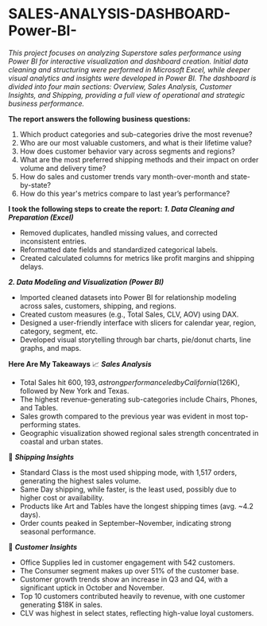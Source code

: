 # SALES-ANALYSIS-DASHBOARD-Power-BI-
_This project focuses on analyzing Superstore sales performance using Power BI for interactive visualization and dashboard creation. Initial data cleaning and structuring were performed in Microsoft Excel, while deeper visual analytics and insights were developed in Power BI. The dashboard is divided into four main sections: Overview, Sales Analysis, Customer Insights, and Shipping, providing a full view of operational and strategic business performance._

**The report answers the following business questions:**
1. Which product categories and sub-categories drive the most revenue?
2. Who are our most valuable customers, and what is their lifetime value?
3. How does customer behavior vary across segments and regions?
4. What are the most preferred shipping methods and their impact on order volume and delivery time?
5. How do sales and customer trends vary month-over-month and state-by-state?
6. How do this year's metrics compare to last year’s performance?

**I took the following steps to create the report:**
***1. Data Cleaning and Preparation (Excel)***
- Removed duplicates, handled missing values, and corrected inconsistent entries.
- Reformatted date fields and standardized categorical labels.
- Created calculated columns for metrics like profit margins and shipping delays.

***2. Data Modeling and Visualization (Power BI)***
- Imported cleaned datasets into Power BI for relationship modeling across sales, customers, shipping, and regions.
- Created custom measures (e.g., Total Sales, CLV, AOV) using DAX.
- Designed a user-friendly interface with slicers for calendar year, region, category, segment, etc.
- Developed visual storytelling through bar charts, pie/donut charts, line graphs, and maps.

**Here Are My Takeaways**
📈 ***Sales Analysis***
- Total Sales hit $600,193, a strong performance led by California ($126K), followed by New York and Texas.
- The highest revenue-generating sub-categories include Chairs, Phones, and Tables.
- Sales growth compared to the previous year was evident in most top-performing states.
- Geographic visualization showed regional sales strength concentrated in coastal and urban states.

🚚 ***Shipping Insights***
- Standard Class is the most used shipping mode, with 1,517 orders, generating the highest sales volume.
- Same Day shipping, while faster, is the least used, possibly due to higher cost or availability.
- Products like Art and Tables have the longest shipping times (avg. ~4.2 days).
- Order counts peaked in September–November, indicating strong seasonal performance.

👥 ***Customer Insights***
- Office Supplies led in customer engagement with 542 customers.
- The Consumer segment makes up over 51% of the customer base.
- Customer growth trends show an increase in Q3 and Q4, with a significant uptick in October and November.
- Top 10 customers contributed heavily to revenue, with one customer generating $18K in sales.
- CLV was highest in select states, reflecting high-value loyal customers.
